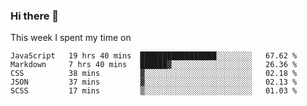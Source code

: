### Hi there 👋

<!--
**qiruohan/qiruohan** is a ✨ _special_ ✨ repository because its `README.md` (this file) appears on your GitHub profile.

Here are some ideas to get you started:

- 🔭 I’m currently working on ...
- 🌱 I’m currently learning ...
- 👯 I’m looking to collaborate on ...
- 🤔 I’m looking for help with ...
- 💬 Ask me about ...
- 📫 How to reach me: ...
- 😄 Pronouns: ...
- ⚡ Fun fact: ...
-->

This week I spent my time on 
<!--START_SECTION:waka-->
```text
JavaScript   19 hrs 40 mins  █████████████████░░░░░░░░   67.62 % 
Markdown     7 hrs 40 mins   ██████▓░░░░░░░░░░░░░░░░░░   26.36 % 
CSS          38 mins         ▓░░░░░░░░░░░░░░░░░░░░░░░░   02.18 % 
JSON         37 mins         ▓░░░░░░░░░░░░░░░░░░░░░░░░   02.13 % 
SCSS         17 mins         ▒░░░░░░░░░░░░░░░░░░░░░░░░   01.03 % 
```
<!--END_SECTION:waka-->

